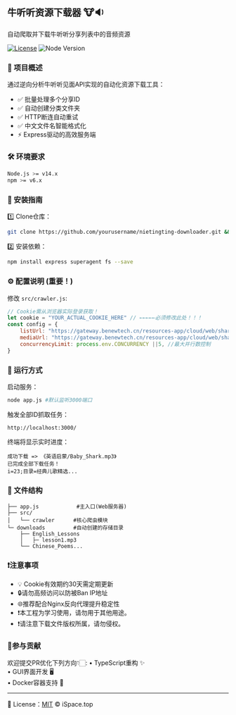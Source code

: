 ## 牛听听资源下载器 🐮🔉

自动爬取并下载牛听听分享列表中的音频资源

[![License](https://img.shields.io/badge/license-MIT-blue.svg)](LICENSE)
![Node Version](https://img.shields.io/badge/node-%3E%3D14.x-green)

### 📌 项目概述

通过逆向分析牛听听见面API实现的自动化资源下载工具：
- ✅ 批量处理多个分享ID
- ✅ 自动创建分类文件夹
- ✅ HTTP断连自动重试
- ✅ 中文文件名智能格式化
- ⚡ Express驱动的高效服务端

### 🛠️ 环境要求

```bash
Node.js >= v14.x 
npm >= v6.x  
```

### 🔧 安装指南

1️⃣ Clone仓库：
```bash
git clone https://github.com/yourusername/nietingting-downloader.git && cd nietingting-downloader
```

2️⃣ 安装依赖：
```bash
npm install express superagent fs --save 
```

### ⚙️  配置说明 (重要！) 

修改 `src/crawler.js`:
```javascript
// Cookie需从浏览器实际登录获取！
let cookie = "YOUR_ACTUAL_COOKIE_HERE" // ←←←←←必须修改此处！！！
const config = {
    listUrl: "https://gateway.benewtech.cn/resources-app/cloud/web/share/albums/",
    mediaUrl: "https://gateway.benewtech.cn/resources-app/cloud/web/share/tracks/", 
    concurrencyLimit: process.env.CONCURRENCY ||5, //最大并行数控制   
}
```

### 🚀  运行方式 

启动服务：
```bash 
node app.js #默认监听3000端口  
```
触发全部ID抓取任务：
```
http://localhost:3000/
```

终端将显示实时进度：
```
成功下载 => 《英语启蒙/Baby_Shark.mp3》
已完成全部下载任务！
i=23;目录=经典儿歌精选...
```

### 📂  文件结构 

```
├── app.js            #主入口(Web服务器)
├── src/
│   └── crawler      #核心爬虫模块    
└─ downloads         #自动创建的存储目录       
    ├── English_Lessons  
    │   ├─ lesson1.mp3  
    └── Chinese_Poems...   
 ```  

 ### ❗注意事项
 
 - 💡 Cookie有效期约30天需定期更新  
 - 🔒请勿高频访问以防被Ban IP地址   
 - 🌐推荐配合Nginx反向代理提升稳定性
 - ❗本工程为学习使用，请勿用于其他用途。
 - ❗请注意下载文件版权所属，请勿侵权。
 
 ### 🤝参与贡献
 
欢迎提交PR优化下列方向👇🏻:
• TypeScript重构 ✨     
• GUI界面开发 🖥️      
• Docker容器支持 🐳    

--- 

📜 License：[MIT](LICENSE) © iSpace.top
